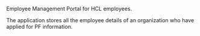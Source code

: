 Employee Management Portal for HCL employees.

The application stores all the employee details of an organization who have applied for PF information.
